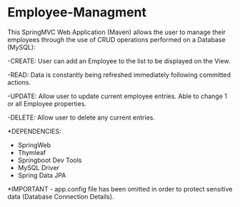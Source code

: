 # Employee-Managment

This SpringMVC Web Application (Maven) allows the user to manage their employees through the use of CRUD operations performed on a Database (MySQL):

-CREATE: User can add an Employee to the list to be displayed on the View.

-READ: Data is constantly being refreshed immediately following committed actions.

-UPDATE: Allow user to update current employee entries. Able to change 1 or all Employee properties.

-DELETE: Allow user to delete any current entries.



*DEPENDENCIES: 
  - SpringWeb
  - Thymleaf
  - Springboot Dev Tools
  - MySQL Driver
  - Spring Data JPA



*IMPORTANT - app.config file has been omitted in order to protect sensitive data (Database Connection Details).
